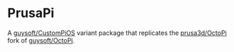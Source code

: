 # PrusaPi

A [guysoft/CustomPiOS](https://github.com/guysoft/CustomPiOS) variant package that replicates the [prusa3d/OctoPi](https://github.com/prusa3d/OctoPi) fork of [guysoft/OctoPi](https://github.com/guysoft/OctoPi).
